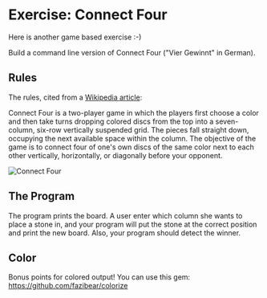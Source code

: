 # Exercise: Connect Four

Here is another game based exercise :-)

Build a command line version of Connect Four ("Vier Gewinnt" in German).

## Rules

The rules, cited from a [Wikipedia article](https://en.wikipedia.org/wiki/Connect_Four):

Connect Four is a two-player game in which the players first choose a color and then take turns dropping colored discs from the top into a seven-column, six-row vertically suspended grid. The pieces fall straight down, occupying the next available space within the column. The objective of the game is to connect four of one's own discs of the same color next to each other vertically, horizontally, or diagonally before your opponent.

![Connect Four](https://upload.wikimedia.org/wikipedia/commons/a/ad/Connect_Four.gif)

## The Program

The program prints the board. A user enter which column she wants to place a stone in, and your program will put the stone at the correct position and print the new board. Also, your program should detect the winner.

## Color

Bonus points for colored output! You can use this gem: https://github.com/fazibear/colorize